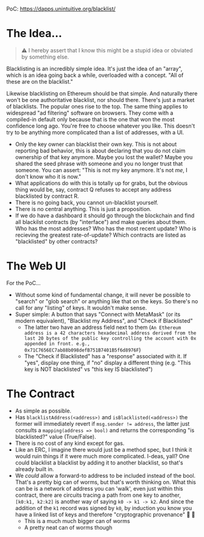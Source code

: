 PoC: https://dapps.unintuitive.org/blacklist/

# The Idea...

> :warning: I hereby assert that I know this might be a stupid idea or obviated by something else.

Blacklisting is an incredibly simple idea. It's just the idea of an "array", which is an idea going back a while, overloaded with a concept. "All of these are on the blacklist."

Likewise blacklisting on Ethereum should be that simple. And naturally there won't be one authoritative blacklist, nor should there. There's just a market of blacklists. The popular ones rise to the top. The same thing applies to widespread "ad filtering" software on browsers. They come with a compiled-in default only because that is the one that won the most confidence long ago. You're free to choose whatever you like. This doesn't try to be anything more complicated than a list of addresses, with a UI.

* Only the key owner can blacklist their own key. This is not about reporting bad behavior, this is about declaring that you do not claim ownership of that key anymore. Maybe you lost the wallet? Maybe you shared the seed phrase with someone and you no longer trust that someone. You can assert: "This is not my key anymore. It's not _me_, I don't know who it is now."
* What applications do with this is totally up for grabs, but the obvious thing would be, say, contract Q refuses to accept any address blacklisted by contract R.
* There is no going back, you cannot un-blacklist yourself.
* There is no central anything. This is just a proposition.
* If we do have a dashboard it should go through the blockchain and find all blackilst contracts (by "interface") and make queries about them. Who has the most addresses? Who has the most recent update? Who is recieving the greatest rate-of-update? Which contracts are listed as "blacklisted" by other contracts?

# The Web UI

For the PoC...

* Without some kind of fundamental change, it will never be possible to "search" or "glob search" or anything like that on the keys. So there's no call for any "listing" of keys. It wouldn't make sense.
* Super simple: A button that says "Connect with MetaMask" (or its modern equivalent), "Blacklist my Address", and "Check if Blacklisted"
   * The latter two have an address field next to them (`An Ethereum address is a 42 characters hexadecimal address derived from the last 20 bytes of the public key controlling the account with 0x appended in front. e.g., 0x71C7656EC7ab88b098defB751B7401B5f6d8976F`)
   * The "Check if Blacklisted" has a "response" associated with it. If "yes", display one thing, if "no" display a different thing (e.g. "This key is NOT blacklisted" vs "this key IS blacklisted")

# The Contract

* As simple as possible.
* Has `blacklistAddress(<address>)` and `isBlacklisted(<address>)` the former will immediately revert if `msg.sender != address`, the latter just consults a `mapping(address => bool)` and returns the corresponding "is blacklisted?" value (True/False).
* There is no cost of any kind except for gas.
* Like an ERC, I imagine there would just be a method spec, but I think it would ruin things if it were much more complicated. I-deas, yall? One could blacklist a blacklist by adding it to another blacklist, so that's already built in.
* We _could_ allow a forward-to address to be included instead of the bool. That's a pretty big can of worms, but that's worth thinking on. What this can be is a network of address you can 'walk', even just within this contract, there are circuits tracing a path from one key to another, `[k0:k1, k2:k2]` is another way of saying `k0 -> k1 -> k2`. And since the addition of the `k1` record was signed by `k0`, by induction you know you have a linked list of keys and therefore "cryptographic provenance" 🎩 👑 
   * This is a much much bigger can of worms
   * A pretty neat can of worms though
